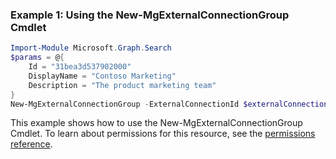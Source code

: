 ### Example 1: Using the New-MgExternalConnectionGroup Cmdlet
```powershell
Import-Module Microsoft.Graph.Search
$params = @{
	Id = "31bea3d537902000"
	DisplayName = "Contoso Marketing"
	Description = "The product marketing team"
}
New-MgExternalConnectionGroup -ExternalConnectionId $externalConnectionId -BodyParameter $params
```
This example shows how to use the New-MgExternalConnectionGroup Cmdlet.
To learn about permissions for this resource, see the [permissions reference](/graph/permissions-reference).
